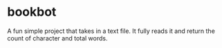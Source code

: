 # bookbot
A fun simple project that takes in a text file. 
It fully reads it and return the count of character and total words. 
